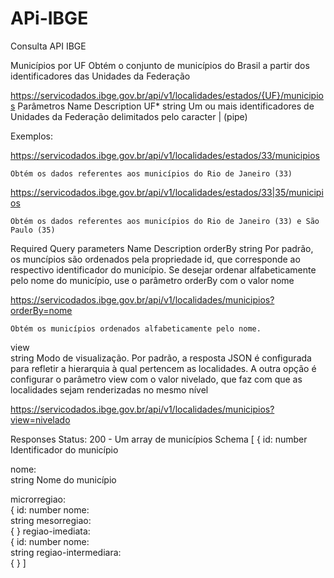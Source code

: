# APi-IBGE
Consulta API IBGE

Municípios por UF
Obtém o conjunto de municípios do Brasil a partir dos identificadores das Unidades da Federação


https://servicodados.ibge.gov.br/api/v1/localidades/estados/{UF}/municipios
Parâmetros
Name	Description
UF*	
 string
Um ou mais identificadores de Unidades da Federação delimitados pelo caracter | (pipe)

Exemplos:

https://servicodados.ibge.gov.br/api/v1/localidades/estados/33/municipios

    Obtém os dados referentes aos municípios do Rio de Janeiro (33)

https://servicodados.ibge.gov.br/api/v1/localidades/estados/33|35/municipios

    Obtém os dados referentes aos municípios do Rio de Janeiro (33) e São Paulo (35)

Required
Query parameters
Name	Description
orderBy	
 string
Por padrão, os muncípios são ordenados pela propriedade id, que corresponde ao respectivo identificador do município. Se desejar ordenar alfabeticamente pelo nome do município, use o parâmetro orderBy com o valor nome

https://servicodados.ibge.gov.br/api/v1/localidades/municipios?orderBy=nome

    Obtém os municípios ordenados alfabeticamente pelo nome.

view	
 string
Modo de visualização. Por padrão, a resposta JSON é configurada para refletir a hierarquia à qual pertencem as localidades. A outra opção é configurar o parâmetro view com o valor nivelado, que faz com que as localidades sejam renderizadas no mesmo nível

https://servicodados.ibge.gov.br/api/v1/localidades/municipios?view=nivelado

Responses
Status: 200 - Um array de municípios
Schema
[
 {
id:	
 number
Identificador do município

nome:	
 string
Nome do município

microrregiao:	
 {
id:	
 number
nome:	
 string
mesorregiao:	
 { }
regiao-imediata:	
 {
id:	
 number
nome:	
 string
regiao-intermediara:	
 { }
]
